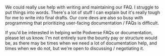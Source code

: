 We could really use help with writing and maintaining our FAQ. I struggle to put things into words. There's a lot of stuff I can explain but it's really tough for me to write into final drafts. Our core devs are also so busy with programming that prioritizing user-facing documentation / FAQs is difficult.

If you'd be interested in helping write Podverse FAQs or documentation, please let us know. I'm not entirely sure the bounty pay or structure would be, as there may be times when we need a lot of documentation help, and times when we do not, but we're open to discussing / negotiating it. 
